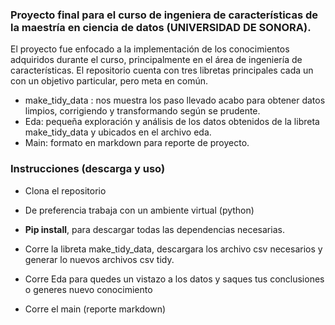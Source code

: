 
 ### Proyecto final para el curso de ingeniera de características de la maestría en ciencia de datos (**UNIVERSIDAD DE SONORA**).
 
El proyecto fue enfocado a la implementación de los conocimientos adquiridos durante el curso, principalmente en el área de ingeniería de características. El repositorio cuenta con tres libretas principales cada un con un objetivo particular, pero meta en común. 

-	make_tidy_data : nos muestra los paso llevado acabo para obtener datos limpios, corrigiendo y transformando según se prudente.
-	Eda: pequeña exploración y análisis de los datos obtenidos de la libreta make_tidy_data y ubicados en el archivo eda.
-	Main: formato en markdown para reporte de proyecto.

### Instrucciones (descarga y uso)

-	Clona el repositorio
-	De preferencia trabaja con un ambiente virtual (python)
-	**Pip install**, para descargar todas las dependencias necesarias.

-	Corre la libreta make_tidy_data, descargara los archivo csv necesarios y generar lo nuevos archivos csv tidy.

-	Corre Eda para quedes un vistazo a los datos y saques tus conclusiones o generes nuevo conocimiento

-	Corre el main (reporte markdown)
